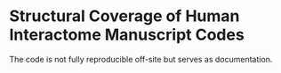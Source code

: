 # Structural Coverage of Human Interactome Manuscript Codes

The code is not fully reproducible off-site but serves as documentation.
